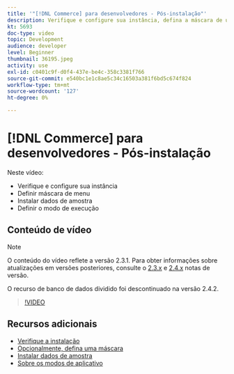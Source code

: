 ```yaml
---
title: '"[!DNL Commerce] para desenvolvedores - Pós-instalação"'
description: Verifique e configure sua instância, defina a máscara de u, instale os dados de amostra, defina o modo de execução adequado
kt: 5693
doc-type: video
topic: Development
audience: developer
level: Beginner
thumbnail: 36195.jpeg
activity: use
exl-id: c0401c9f-d0f4-437e-be4c-358c3381f766
source-git-commit: e540bc1e1c8ae5c34c16503a381f6bd5c674f824
workflow-type: tm+mt
source-wordcount: '127'
ht-degree: 0%

---
```


# [!DNL Commerce] para desenvolvedores - Pós-instalação

Neste vídeo:

- Verifique e configure sua instância
- Definir máscara de menu
- Instalar dados de amostra
- Definir o modo de execução

## Conteúdo de vídeo

>[!NOTE]
>
>O conteúdo do vídeo reflete a versão 2.3.1. Para obter informações sobre atualizações em versões posteriores, consulte o [ 2.3.x](https://devdocs.magento.com/guides/v2.3/release-notes/bk-release-notes.html) e [2.4.x](https://devdocs.magento.com/guides/v2.4/release-notes/bk-release-notes.html) notas de versão.
>
>O recurso de banco de dados dividido foi descontinuado na versão 2.4.2.

>[!VIDEO](https://video.tv.adobe.com/v/36195?quality=12&learn=on)

## Recursos adicionais

- [Verifique a instalação](https://devdocs.magento.com/guides/v2.4/install-gde/install/verify.html)
- [Opcionalmente, defina uma máscara](https://devdocs.magento.com/guides/v2.4/install-gde/install/post-install-umask.html)
- [Instalar dados de amostra](https://devdocs.magento.com/guides/v2.4/install-gde/install/sample-data-after-magento.html)
- [Sobre os modos de aplicativo](https://devdocs.magento.com/guides/v2.4/config-guide/bootstrap/magento-modes.html)
